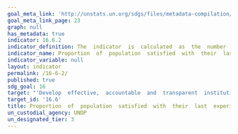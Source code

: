 ```yaml
---
goal_meta_link: 'http://unstats.un.org/sdgs/files/metadata-compilation/Metadata-Goal-16.pdf'
goal_meta_link_page: 23
graph: null
has_metadata: true
indicator: 16.6.2
indicator_definition: The  indicator  is  calculated  as  the  number  of  respondents  replying  that  they  were  satisfied  or  very  satisfied  with  their  last  experience  of  accessing  a  public  service  divided  by  the  total  number  of  respondents.  The  data  may  be  weighted  to  reflect  the  general  population.
indicator_name: Proportion  of  population  satisfied  with  their  last  experience  of  public  services
indicator_variable: null
layout: indicator
permalink: /16-6-2/
published: true  
sdg_goal: 16
target: "'Develop  effective,  accountable  and  transparent  institutions  at  all  levels.'"
target_id: '16.6'
title: Proportion  of  population  satisfied  with  their  last  experience  of  public  services
un_custodial_agency: UNDP
un_designated_tier: 3
---
```

